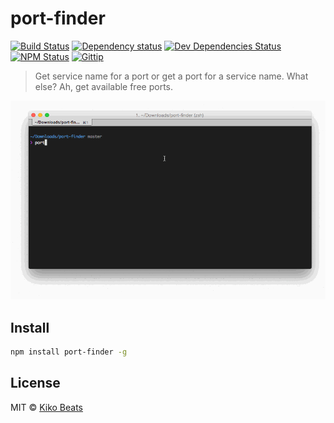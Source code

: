 # port-finder

[![Build Status](http://img.shields.io/travis/kikobeats/port-finder/master.svg?style=flat)](https://travis-ci.org/kikobeats/port-finder)
[![Dependency status](http://img.shields.io/david/kikobeats/port-finder.svg?style=flat)](https://david-dm.org/kikobeats/port-finder)
[![Dev Dependencies Status](http://img.shields.io/david/dev/kikobeats/port-finder.svg?style=flat)](https://david-dm.org/kikobeats/port-finder#info=devDependencies)
[![NPM Status](http://img.shields.io/npm/dm/port-finder.svg?style=flat)](https://www.npmjs.org/package/port-finder)
[![Gittip](http://img.shields.io/gittip/kikobeats.svg?style=flat)](https://www.gittip.com/kikobeats/)

> Get service name for a port or get a port for a service name. What else? Ah, get available free ports.

![](demo.gif)

## Install

```bash
npm install port-finder -g
```

## License

MIT © [Kiko Beats](http://www.kikobeats.com)


